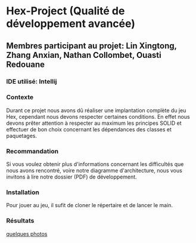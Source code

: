 # Hex-Project (Qualité de développement avancée)
## Membres participant au projet: Lin Xingtong, Zhang Anxian, Nathan Collombet, Ouasti Redouane

### IDE utilisé: Intellij

### Contexte
Durant ce projet nous avons dû réaliser une implantation complète du jeu Hex, cependant nous devons respecter certaines conditions. En effet nous devons prêter attention à respecter au maximum les principes SOLID et effectuer de bon choix concernant les dépendances des classes et paquetages.

### Recommandation
Si vous voulez obtenir plus d'informations concernant les difficultés que nous avons rencontré, voire notre diagramme d'architecture, nous vous invitons à lire notre dossier (PDF) de développement.

### Installation
Pour jouer au jeu, il sufit de cloner le répertaire et de lancer le main.

### Résultats
[quelques photos](https://docs.google.com/document/d/1n0uzBoLslqfDOEXgFNslFlaw4I3gpF0Ph1V2gGevfDo/edit?usp=sharing)
